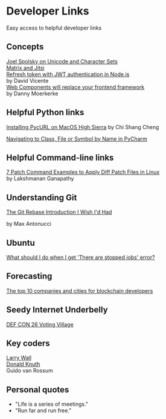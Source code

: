 # Developer Links  
Easy access to helpful developer links  

## Concepts  

[Joel Spolsky on Unicode and Character Sets](https://www.joelonsoftware.com/2003/10/08/the-absolute-minimum-every-software-developer-absolutely-positively-must-know-about-unicode-and-character-sets-no-excuses/)  
[Matrix and Jitsi](https://matrix.org/blog/2020/04/06/running-your-own-secure-communication-service-with-matrix-and-jitsi)  
[Refresh token with JWT authentication in Node.js](https://solidgeargroup.com/refresh-token-with-jwt-authentication-node-js)  
by David Vicente  
[Web Components will replace your frontend framework](https://www.dannymoerkerke.com/blog/web-components-will-replace-your-frontend-framework)  
by Danny Moerkerke  

## Helpful Python links  
[Installing PycURL on MacOS High Sierra](https://cscheng.info/2018/01/26/installing-pycurl-on-macos-high-sierra.html) by Chi Shang Cheng  

[Navigating to Class, File or Symbol by Name in PyCharm](https://www.jetbrains.com/help/pycharm/navigating-to-class-file-or-symbol-by-name.html)  

## Helpful Command-line links  
[7 Patch Command Examples to Apply Diff Patch Files in Linux](https://www.thegeekstuff.com/2014/12/patch-command-examples)  
by Lakshmanan Ganapathy  

## Understanding Git  
[The Git Rebase Introduction I Wish I'd Had](https://dev.to/maxwell_dev/the-git-rebase-introduction-i-wish-id-had)  

by Max Antonucci  

## Ubuntu
[What should I do when I get 'There are stopped jobs' error?](https://askubuntu.com/questions/431606/what-should-i-do-when-i-get-there-are-stopped-jobs-error)

## Forecasting  
[The top 10 companies and cities for blockchain developers](https://www.computerworld.com/article/3385052/the-top-10-companies-and-cities-for-blockchain-developers.html)  


## Seedy Internet Underbelly  
[DEF CON 26 Voting Village](https://www.defcon.org/images/defcon-26/DEF%20CON%2026%20voting%20village%20report.pdf)  

## Key coders  
[Larry Wall](http://www.wall.org/~larry/)  
[Donald Knuth](https://www-cs-faculty.stanford.edu/~knuth/)  
Guido van Rossum  

## Personal quotes  
* "Life is a series of meetings."  
* "Run far and run free."  

